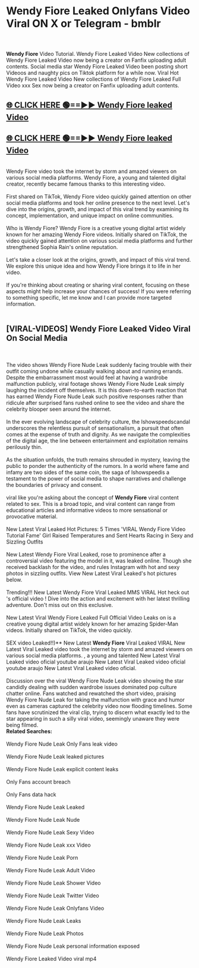 <h1> Wendy Fiore Leaked Onlyfans Video Viral ON X or Telegram - bmblr </h1>

# 
<br>
<strong>Wendy Fiore</strong> Video Tutorial. Wendy Fiore Leaked Video New collections of  Wendy Fiore Leaked Video now being a creator on Fanfix uploading adult contents. Social media star Wendy Fiore Leaked Video been posting short Videoos and naughty pics on Tiktok platform for a while now. Viral Hot Wendy Fiore Leaked Video New collections of Wendy Fiore Leaked Full Video xxx Sex now being a creator on Fanfix uploading adult contents.
<br>

## [🌐 CLICK HERE 🟢==►► Wendy Fiore leaked Video ](https://onlyclips.site?title=Wendy_Fiore&ref=git)


## [🌐 CLICK HERE 🟢==►► Wendy Fiore leaked Video ](https://onlyclips.site?title=Wendy_Fiore&ref=git)

<br>
Wendy Fiore video took the internet by storm and amazed viewers on various social media platforms. Wendy Fiore, a young and talented digital creator, recently became famous thanks to this interesting video.
<br><br>
First shared on TikTok, Wendy Fiore video quickly gained attention on other social media platforms and took her online presence to the next level. Let's dive into the origins, growth, and impact of this viral trend by examining its concept, implementation, and unique impact on online communities.
<br><br>
Who is Wendy Fiore? Wendy Fiore is a creative young digital artist widely known for her amazing Wendy Fiore videos. Initially shared on TikTok, the video quickly gained attention on various social media platforms and further strengthened Sophia Rain's online reputation.
<br><br>
Let's take a closer look at the origins, growth, and impact of this viral trend. We explore this unique idea and how Wendy Fiore brings it to life in her video.
<br><br>
If you're thinking about creating or sharing viral content, focusing on these aspects might help increase your chances of success! If you were referring to something specific, let me know and I can provide more targeted information.
<br><br>
<h2>[VIRAL-VIDEOS] Wendy Fiore Leaked Video Viral On Social Media</h2>
<br><br>
The video shows Wendy Fiore Nude Leak suddenly facing trouble with their outfit coming undone while casually walking about and running errands. Despite the embarrassment most would feel at having a wardrobe malfunction publicly, viral footage shows Wendy Fiore Nude Leak simply laughing the incident off themselves. It is this down-to-earth reaction that has earned Wendy Fiore Nude Leak such positive responses rather than ridicule after surprised fans rushed online to see the video and share the celebrity blooper seen around the internet.
<br><br>
In the ever evolving landscape of celebrity culture, the Ishowspeedscandal underscores the relentless pursuit of sensationalism, a pursuit that often comes at the expense of truth and dignity. As we navigate the complexities of the digital age, the line between entertainment and exploitation remains perilously thin.
<br><br>
As the situation unfolds, the truth remains shrouded in mystery, leaving the public to ponder the authenticity of the rumors. In a world where fame and infamy are two sides of the same coin, the saga of Ishowspeedis a testament to the power of social media to shape narratives and challenge the boundaries of privacy and consent.
<br><br>
viral like you're asking about the concept of <strong>Wendy Fiore</strong> viral content related to sex. This is a broad topic, and viral content can range from educational articles and informative videos to more sensational or provocative material.
<br><br>
New Latest Viral Leaked Hot Pictures: 5 Times 'VIRAL Wendy Fiore Video Tutorial Fame' Girl Raised Temperatures and Sent Hearts Racing in Sexy and Sizzling Outfits
<br><br>
New Latest Wendy Fiore Viral Leaked, rose to prominence after a controversial video featuring the model in it, was leaked online. Though she received backlash for the video, and rules Instagram with hot and sexy photos in sizzling outfits. View New Latest Viral Leaked's hot pictures below.
<br><br>
Trending!!! New Latest Wendy Fiore Viral Leaked MMS VIRAL Hot heck out 's official video ! Dive into the action and excitement with her latest thrilling adventure. Don't miss out on this exclusive.
<br><br>
New Latest Viral Wendy Fiore Leaked Full Official Video Leaks on  is a creative young digital artist widely known for her amazing Spider-Man videos. Initially shared on TikTok, the video quickly.
<br><br>
SEX video Leaked!!)** New Latest <strong>Wendy Fiore</strong> Viral Leaked VIRAL New Latest Viral Leaked video took the internet by storm and amazed viewers on various social media platforms. , a young and talented New Latest Viral Leaked video oficial youtube araujo New Latest Viral Leaked video oficial youtube araujo New Latest Viral Leaked video oficial.
<br><br>
Discussion over the viral Wendy Fiore Nude Leak video showing the star candidly dealing with sudden wardrobe issues dominated pop culture chatter online. Fans watched and rewatched the short video, praising Wendy Fiore Nude Leak for taking the malfunction with grace and humor even as cameras captured the celebrity video now flooding timelines. Some fans have scrutinized the viral clip, trying to discern what exactly led to the star appearing in such a silly viral video, seemingly unaware they were being filmed.
<br>
<strong>Related Searches:</strong>
<br><br>
Wendy Fiore Nude Leak Only Fans leak video
<br><br>
Wendy Fiore Nude Leak leaked pictures
<br><br>
Wendy Fiore Nude Leak explicit content leaks
<br><br>
Only Fans account breach
<br><br>
Only Fans data hack
<br><br>
Wendy Fiore Nude Leak Leaked
<br><br>
Wendy Fiore Nude Leak Nude
<br><br>
Wendy Fiore Nude Leak Sexy Video
<br><br>
Wendy Fiore Nude Leak xxx Video
<br><br>
Wendy Fiore Nude Leak Porn
<br><br>
Wendy Fiore Nude Leak Adult Video
<br><br>
Wendy Fiore Nude Leak Shower Video
<br><br>
Wendy Fiore Nude Leak Twitter Video
<br><br>
Wendy Fiore Nude Leak Onlyfans Video
<br><br>
Wendy Fiore Nude Leak Leaks
<br><br>
Wendy Fiore Nude Leak Photos
<br><br>
Wendy Fiore Nude Leak personal information exposed
<br><br>
Wendy Fiore Leaked Video viral mp4
